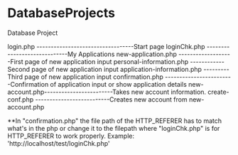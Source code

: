 # DatabaseProjects
Database Project

login.php ----------------------------------Start page
loginChk.php -----------------------------My Applications
new-application.php -------------------First page of new application input 
personal-information.php ------------Second page of new application input 
application-information.php ---------Third page of new application input 
confirmation.php ------------------------Confirmation of application input or show application details
new-account.php------------------------Takes new account information. 
create-conf.php --------------------------Creates new account from new-account.php

**In "confirmation.php" the file path of the HTTP_REFERER has to match what's in the php or change it to the filepath where "loginChk.php" is for HTTP_REFERER to work properly. Example: 'http://localhost/test/loginChk.php'
